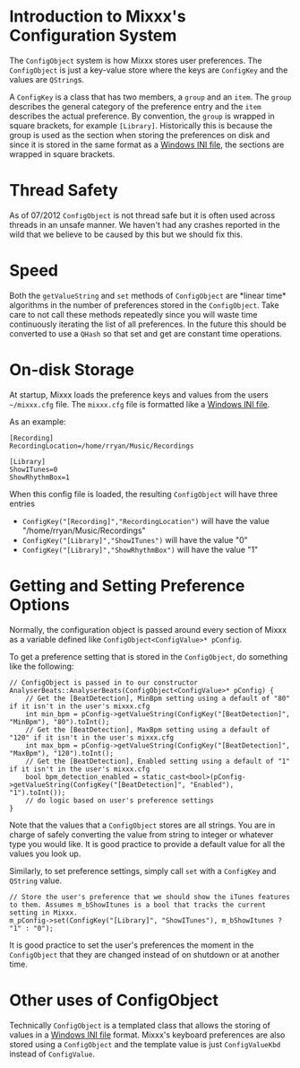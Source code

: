 # Introduction to Mixxx's Configuration System

The `ConfigObject` system is how Mixxx stores user preferences. The
`ConfigObject` is just a key-value store where the keys are `ConfigKey`
and the values are `QString`s.

A `ConfigKey` is a class that has two members, a `group` and an `item`.
The `group` describes the general category of the preference entry and
the `item` describes the actual preference. By convention, the `group`
is wrapped in square brackets, for example `[Library]`. Historically
this is because the group is used as the section when storing the
preferences on disk and since it is stored in the same format as a
[Windows INI file](http://en.wikipedia.org/wiki/INI_file), the sections
are wrapped in square brackets.

# Thread Safety

As of 07/2012 `ConfigObject` is not thread safe but it is often used
across threads in an unsafe manner. We haven't had any crashes reported
in the wild that we believe to be caused by this but we should fix this.

# Speed

Both the `getValueString` and `set` methods of `ConfigObject` are
\*linear time\* algorithms in the number of preferences stored in the
`ConfigObject`. Take care to not call these methods repeatedly since you
will waste time continuously iterating the list of all preferences. In
the future this should be converted to use a `QHash` so that set and get
are constant time operations.

# On-disk Storage

At startup, Mixxx loads the preference keys and values from the users
`~/mixxx.cfg` file. The `mixxx.cfg` file is formatted like a [Windows
INI file](http://en.wikipedia.org/wiki/INI_file).

As an example:

    [Recording]
    RecordingLocation=/home/rryan/Music/Recordings
    
    [Library]
    ShowITunes=0
    ShowRhythmBox=1

When this config file is loaded, the resulting `ConfigObject` will have
three entries

  - `ConfigKey("[Recording]","RecordingLocation")` will have the value
    "/home/rryan/Music/Recordings"
  - `ConfigKey("[Library]","ShowITunes")` will have the value "0"
  - `ConfigKey("[Library]","ShowRhythmBox")` will have the value "1"

# Getting and Setting Preference Options

Normally, the configuration object is passed around every section of
Mixxx as a variable defined like `ConfigObject<ConfigValue>* pConfig`.

To get a preference setting that is stored in the `ConfigObject`, do
something like the following:

    // ConfigObject is passed in to our constructor
    AnalyserBeats::AnalyserBeats(ConfigObject<ConfigValue>* pConfig) {
        // Get the [BeatDetection], MinBpm setting using a default of "80" if it isn't in the user's mixxx.cfg
        int min_bpm = pConfig->getValueString(ConfigKey("[BeatDetection]", "MinBpm"), "80").toInt();
        // Get the [BeatDetection], MaxBpm setting using a default of "120" if it isn't in the user's mixxx.cfg
        int max_bpm = pConfig->getValueString(ConfigKey("[BeatDetection]", "MaxBpm"), "120").toInt();
        // Get the [BeatDetection], Enabled setting using a default of "1" if it isn't in the user's mixxx.cfg
        bool bpm_detection_enabled = static_cast<bool>(pConfig->getValueString(ConfigKey("[BeatDetection]", "Enabled"), "1").toInt());
        // do logic based on user's preference settings
    }

Note that the values that a `ConfigObject` stores are all strings. You
are in charge of safely converting the value from string to integer or
whatever type you would like. It is good practice to provide a default
value for all the values you look up.

Similarly, to set preference settings, simply call `set` with a
`ConfigKey` and `QString` value.

    // Store the user's preference that we should show the iTunes features to them. Assumes m_bShowItunes is a bool that tracks the current setting in Mixxx. 
    m_pConfig->set(ConfigKey("[Library]", "ShowITunes"), m_bShowItunes ? "1" : "0");

It is good practice to set the user's preferences the moment in the
`ConfigObject` that they are changed instead of on shutdown or at
another time.

# Other uses of ConfigObject

Technically `ConfigObject` is a templated class that allows the storing
of values in a [Windows INI file](http://en.wikipedia.org/wiki/INI_file)
format. Mixxx's keyboard preferences are also stored using a
`ConfigObject` and the template value is just `ConfigValueKbd` instead
of `ConfigValue`.
